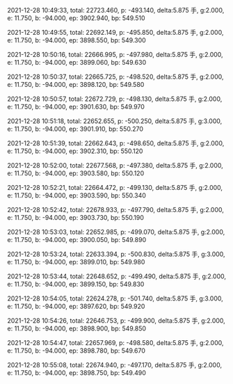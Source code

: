 2021-12-28 10:49:33, total: 22723.460, p: -493.140, delta:5.875 手, g:2.000, e: 11.750, b: -94.000, ep: 3902.940, bp: 549.510

2021-12-28 10:49:55, total: 22692.149, p: -495.850, delta:5.875 手, g:2.000, e: 11.750, b: -94.000, ep: 3898.550, bp: 549.300

2021-12-28 10:50:16, total: 22666.995, p: -497.980, delta:5.875 手, g:2.000, e: 11.750, b: -94.000, ep: 3899.060, bp: 549.630

2021-12-28 10:50:37, total: 22665.725, p: -498.520, delta:5.875 手, g:2.000, e: 11.750, b: -94.000, ep: 3898.120, bp: 549.580

2021-12-28 10:50:57, total: 22672.729, p: -498.130, delta:5.875 手, g:2.000, e: 11.750, b: -94.000, ep: 3901.630, bp: 549.970

2021-12-28 10:51:18, total: 22652.655, p: -500.250, delta:5.875 手, g:3.000, e: 11.750, b: -94.000, ep: 3901.910, bp: 550.270

2021-12-28 10:51:39, total: 22662.643, p: -498.650, delta:5.875 手, g:2.000, e: 11.750, b: -94.000, ep: 3902.310, bp: 550.120

2021-12-28 10:52:00, total: 22677.568, p: -497.380, delta:5.875 手, g:2.000, e: 11.750, b: -94.000, ep: 3903.580, bp: 550.120

2021-12-28 10:52:21, total: 22664.472, p: -499.130, delta:5.875 手, g:2.000, e: 11.750, b: -94.000, ep: 3903.590, bp: 550.340

2021-12-28 10:52:42, total: 22678.933, p: -497.790, delta:5.875 手, g:2.000, e: 11.750, b: -94.000, ep: 3903.730, bp: 550.190

2021-12-28 10:53:03, total: 22652.985, p: -499.070, delta:5.875 手, g:2.000, e: 11.750, b: -94.000, ep: 3900.050, bp: 549.890

2021-12-28 10:53:24, total: 22633.394, p: -500.830, delta:5.875 手, g:3.000, e: 11.750, b: -94.000, ep: 3899.010, bp: 549.980

2021-12-28 10:53:44, total: 22648.652, p: -499.490, delta:5.875 手, g:2.000, e: 11.750, b: -94.000, ep: 3899.150, bp: 549.830

2021-12-28 10:54:05, total: 22624.278, p: -501.740, delta:5.875 手, g:3.000, e: 11.750, b: -94.000, ep: 3897.620, bp: 549.920

2021-12-28 10:54:26, total: 22646.753, p: -499.900, delta:5.875 手, g:2.000, e: 11.750, b: -94.000, ep: 3898.900, bp: 549.850

2021-12-28 10:54:47, total: 22657.969, p: -498.580, delta:5.875 手, g:2.000, e: 11.750, b: -94.000, ep: 3898.780, bp: 549.670

2021-12-28 10:55:08, total: 22674.940, p: -497.170, delta:5.875 手, g:2.000, e: 11.750, b: -94.000, ep: 3898.750, bp: 549.490
